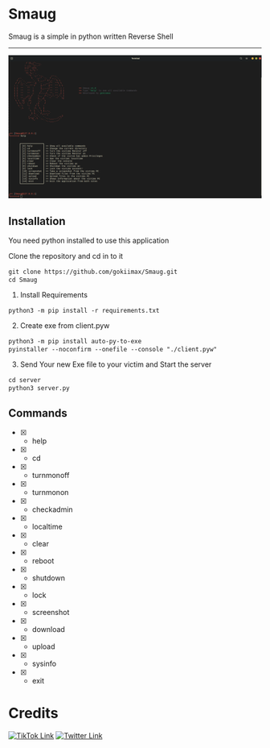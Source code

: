 # Smaug
Smaug is a simple in python written Reverse Shell

---

![demo](/images/demo.png)

## Installation

You need python installed to use this application

Clone the repository and cd in to it
```
git clone https://github.com/gokiimax/Smaug.git
cd Smaug
```

1. Install Requirements
```
python3 -m pip install -r requirements.txt
```

2. Create exe from client.pyw
```
python3 -m pip install auto-py-to-exe
pyinstaller --noconfirm --onefile --console "./client.pyw"
```

3. Send Your new Exe file to your victim and Start the server
```
cd server
python3 server.py
```

## Commands

- [x] - help
- [x] - cd
- [x] - turnmonoff
- [x] - turnmonon
- [x] - checkadmin
- [x] - localtime
- [x] - clear
- [x] - reboot
- [x] - shutdown
- [x] - lock
- [x] - screenshot
- [x] - download
- [x] - upload
- [x] - sysinfo
- [x] - exit

# Credits

[![TikTok Link](https://img.shields.io/badge/TikTok-000000?style=for-the-badge&logo=tiktok&logoColor=white)](https://tiktok.com/@maxii.x6)
[![Twitter Link](https://img.shields.io/badge/Twitter-1DA1F2?style=for-the-badge&logo=twitter&logoColor=white)](https://twitter.com/gokimax_x)
